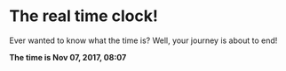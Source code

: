 # The real time clock!

Ever wanted to know what the time is? Well, your journey is about to end!

**The time is Nov 07, 2017, 08:07**